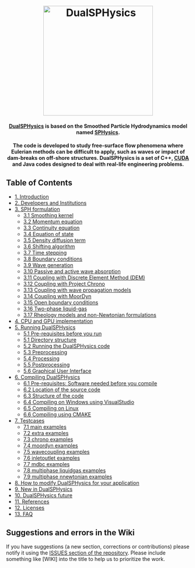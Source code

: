 <h1 align="center">
  <br>
  <a href="http://dual.sphysics.org/"><img src="http://design.sphysics.org/img/logo_dualsphysics.png" alt="DualSPHysics" width="300"></a>
</h1>

<h4 align="center"><a href="https://http://www.dual.sphysics.org" target="_blank">DualSPHysics</a> is based on the Smoothed Particle Hydrodynamics model named <a href="https://http://www.sphysics.org" target="_blank">SPHysics</a>.</h4>

<h4 align="center">The code is developed to study free-surface flow phenomena where Eulerian methods can be difficult to apply, such as waves or impact of dam-breaks on off-shore structures. DualSPHysics is a set of C++, <a href="https://developer.nvidia.com/cuda-zone" target="_blank">CUDA</a> and Java codes designed to deal with real-life engineering problems.</h4>


## Table of Contents
<div>
    <ul>
        <li>
            <a href="1.-Introduction">1. Introduction</a>
        </li>
        <li>
            <a href="2.-Developers-and-Institutions">2. Developers and Institutions</a>
        </li>
        <li>
            <a href="3.-SPH-formulation">3. SPH formulation</a>
            <ul>
                <li><a href="3.-SPH-formulation#31-smoothing-kernel">3.1 Smoothing kernel</a></li>
                <li><a href="3.-SPH-formulation#32-momentum-equation">3.2 Momentum equation</a></li>
                <li><a href="3.-SPH-formulation#33-continuity-equation">3.3 Continuity equation</a></li>
                <li><a href="3.-SPH-formulation#34-equation-of-state">3.4 Equation of state</a></li>
                <li><a href="3.-SPH-formulation#35-density-diffusion-term">3.5 Density diffusion term</a></li>
                <li><a href="3.-SPH-formulation#36-shifting-algorithm">3.6 Shifting algorithm</a></li>
                <li><a href="3.-SPH-formulation#37-time-stepping">3.7 Time stepping</a></li>
                <li><a href="3.-SPH-formulation#38-boundary-conditions">3.8 Boundary conditions</a></li>
                <li><a href="3.-SPH-formulation#39-wave-generation">3.9 Wave generation</a></li>
                <li><a href="3.-SPH-formulation#310-passive-and-active-wave-absorption">3.10 Passive and active wave absorption</a></li>
                <li><a href="3.-SPH-formulation#311-coupling-with-discrete-element-method-dem">3.11 Coupling with Discrete Element Method (DEM)</a></li>
                <li><a href="3.-SPH-formulation#312-coupling-dualsphysics-with-project-chrono">3.12 Coupling with Project Chrono</a></li>
                <li><a href="3.-SPH-formulation#313-coupling-with-wave-propagation-models">3.13 Coupling with wave propagation models</a></li>
                <li><a href="3.-SPH-formulation#314-coupling-with-moordyn">3.14 Coupling with MoorDyn</a></li>
                <li><a href="3.-SPH-formulation#315-open-boundary-conditions">3.15 Open boundary conditions</a></li>
                <li><a href="3.-SPH-formulation#316-two-phase-liquid-gas">3.16 Two-phase liquid-gas</a></li>
                <li><a href="3.-SPH-formulation#317-rheology-models-and-non-newtonian-formulations">3.17 Rheology models and non-Newtonian formulations</a></li>
            </ul>
        </li>
        <li>
            <a href="4.-CPU-and-GPU-implementation">4. CPU and GPU implementation</a>
        </li>
        <li>
            <a href="5.-Running-DualSPHysics">5. Running DualSPHysics</a>
            <ul>
                <li><a href="5.-Running-DualSPHysics#51-pre-requisites-before-you-run">5.1 Pre-requisites before you run</a></li>
                <li><a href="5.-Running-DualSPHysics#52-directory-structure">5.1 Directory structure</a></li>
                <li><a href="5.-Running-DualSPHysics#53-running-the-dualsphysics-code">5.2 Running the DualSPHysics code</a></li>
                <li><a href="5.-Running-DualSPHysics#54-preprocessing">5.3 Preprocessing</a></li>
                <li><a href="5.-Running-DualSPHysics#55-processing">5.4 Processing</a></li>
                <li><a href="5.-Running-DualSPHysics#56-postprocessing">5.5 Postprocessing</a></li>
                <li><a href="5.-Running-DualSPHysics#57-graphical-user-interface">5.6 Graphical User Interface</a></li>
            </ul>
        </li>
        <li>
            <a href="6.-Compiling-DualSPHysics">6. Compiling DualSPHysics</a>
            <ul>
                <li><a href="6.-Compiling-DualSPHysics#61-pre-requisites-software-needed-before-you-compile">6.1 Pre-requisites: Software needed before you compile</a></li>
                <li><a href="6.-Compiling-DualSPHysics#62-location-of-the-source-code">6.2 Location of the source code</a></li>
                <li><a href="6.-Compiling-DualSPHysics#63-structure-of-the-code">6.3 Structure of the code</a></li>
                <li><a href="6.-Compiling-DualSPHysics#64-compiling-on-windows-using-visualstudio">6.4 Compiling on Windows using VisualStudio</a></li>
                <li><a href="6.-Compiling-DualSPHysics#65-compiling-on-linux">6.5 Compiling on Linux</a></li>
                <li><a href="6.-Compiling-DualSPHysics#66-compiling-using-cmake">6.6 Compiling using CMAKE</a></li>
            </ul>
        </li>
        <li>
            <a href="7.-Testcases">7. Testcases</a>
            <ul>
                <li><a href="7.-Testcases#71-main-examples">7.1 main examples</a></li>
                <li><a href="7.-Testcases#72-extra-examples">7.2 extra examples</a></li>
                <li><a href="7.-Testcases#73-chrono-examples">7.3 chrono examples</a></li>
                <li><a href="7.-Testcases#74-moordyn-examples">7.4 moordyn examples</a></li>
                <li><a href="7.-Testcases#75-wavecoupling-examples">7.5 wavecoupling examples</a></li>
                <li><a href="7.-Testcases#76-inletoutlet-examples">7.6 inletoutlet examples</a></li>
                <li><a href="7.-Testcases#77-mdbc-examples">7.7 mdbc examples</a></li>
                <li><a href="7.-Testcases#78-multiphase-liquidgas-examples">7.8 multiphase liquidgas examples</a></li>
                <li><a href="7.-Testcases#79-multiphase-nnewtonian-examples">7.9 multiphase nnewtonian examples</a></li>
            </ul>
        </li>
        <li>
            <a href="8.-How-to-modify-DualSPHysics-for-your-application">8. How to modify DualSPHysics for your application</a>
        </li>
        <li>
            <a href="9.-New-in-DualSPHysics">9. New in DualSPHysics</a>
        </li>
        <li>
            <a href="10.-DualSPHysics-future">10. DualSPHysics future</a>
        </li>
        <li>
            <a href="11.-References">11. References</a>
        </li>
        <li>
            <a href="12.-Licenses">12. Licenses</a>
        </li>
        <li>
            <a href="13.-FAQ">13. FAQ</a>
        </li>
       </ul>
</div>

## Suggestions and errors in the Wiki
If you have suggestions (a new section, corrections or contributions) please notify it using the [ISSUES section of the repository](https://github.com/DualSPHysics/DualSPHysics/issues). Please include something like [WIKI] into the title to help us to prioritize the work.
